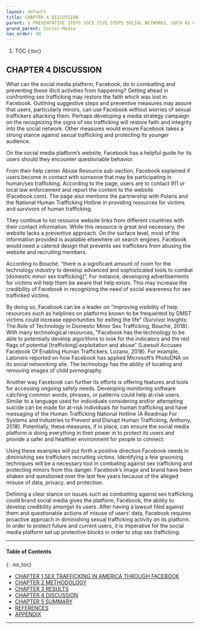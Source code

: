```yaml
---
layout: default
title: CHAPTER 4 DISCUSSION 
parent: § PREVENTATIVE STEPS SOCI TIVE STEPS SOCIAL NETWORKS, SUCH AS WORKS, SUCH AS FACEBOOK, TAKE AGAINST SEX TRAFFICKING  
grand_parent: Social Media 
nav_order: 40 
---
```

<style>
.dont-break-out {
  /* These are technically the same, but use both */
  overflow-wrap: break-word;
  word-wrap: break-word;

     -ms-word-break: break-all;
  /* This is the dangerous one in WebKit, as it breaks things wherever */
  word-break: break-all;
  /* Instead use this non-standard one: */
  word-break: break-word;
}

.youtube-container {
    position: relative;
    width: 100%;
    height: 0;
    padding-bottom: 56.25%;
}
.youtube-video {
    position: absolute;
    top: 0;
    left: 0;
    width: 100%;
    height: 100%;
}

</style>

<div class="dont-break-out" markdown="1">

1. TOC
{:toc}

## CHAPTER 4 DISCUSSION
What can the social media platform, Facebook, do in combatting and preventing these illicit activities from happening? Getting ahead in confronting sex trafficking may restore the faith which was lost in Facebook. Outlining suggestive steps and preventive measures may assure that users, particularly minors, can use Facebook without worries of sexual traffickers attacking them. Perhaps developing a media strategy campaign on the recognizing the signs of sex trafficking will restore faith and integrity into the social network. Other measures would ensure Facebook takes a strong stance against sexual trafficking and protecting its younger audience.

On the social media platform’s website, Facebook has a helpful guide for its users should they encounter questionable behavior. 

From their help center Abuse Resource sub-section, Facebook explained if users become in contact with someone that may be participating in human/sex trafficking. According to the page, users are to contact 911 or local law enforcement and report the content to the website (Facebook.com). The page also mentions the partnership with Polaris and the National Human Trafficking Hotline in providing resources for victims and survivors of human trafficking.

They continue to list resource website links from different countries with their contact information. While this resource is great and necessary, the website lacks a preventive approach. On the surface level, most of the information provided is available elsewhere on search engines. Facebook would need a catered design that prevents sex traffickers from abusing the website and recruiting members.

According to Bouché, “there is a significant amount of room for the technology industry to develop advanced and sophisticated tools to combat [domestic minor sex trafficking]”. For instance, developing advertisements for victims will help them be aware that help exists. This may increase the credibility of Facebook in recognizing the need of social awareness for sex trafficked victims.

By doing so, Facebook can be a leader on “improving visibility of help resources such as helplines on platforms known to be frequented by DMST victims could increase opportunities for exiting the life” (Survivor Insights: The Role of Technology in Domestic Minor Sex Trafficking, Bouché, 2018). With many technological resources, "Facebook has the technology to be able to potentially develop algorithms to look for the indicators and the red flags of potential [trafficking] exploitation and abuse” (Lawsuit Accuses Facebook Of Enabling Human Traffickers, Lozano, 2018). For example, Latonero reported on how Facebook has applied Microsoft’s PhotoDNA on its social networking site. The technology has the ability of locating and removing images of child pornography.

Another way Facebook can further its efforts is offering features and tools for accessing ongoing safety needs. Developing monitoring software catching common words, phrases, or patterns could help at-risk users. Similar to a language used for individuals considering and/or attempting suicide can be made for at-risk individuals for human trafficking and have messaging of the Human Trafficking National Hotline (A Roadmap For Systems and Industries to Prevent and Disrupt Human Trafficking, Anthony, 2018). Potentially, these measures, if in place, can ensure the social media platform is doing everything in their power in to protect its users and provide a safer and healthier environment for people to connect.

Using these examples will put forth a positive direction Facebook needs in diminishing sex traffickers recruiting victims. Identifying a few grooming techniques will be a necessary tool in combating against sex trafficking and protecting minors from this danger. Facebook’s image and brand have been shaken and questioned over the last few years because of the alleged misuse of data, privacy, and protection.

Defining a clear stance on issues such as combatting against sex trafficking could brand social media gives the platform, Facebook, the ability to develop credibility amongst its users. After having a lawsuit filed against them and questionable actions of misuse of users’ data, Facebook requires proactive approach in diminishing sexual trafficking activity on its platform. In order to protect future and current users, it is imperative for the social media platform set up protective blocks in order to stop sex trafficking.

***

#### Table of Contents
{: .no_toc}

<ul><li> <a href="/docs/social-media/preventative-steps-social-networks-such-as-facebook-take-against-sex-trafficking-1/">CHAPTER 1 SEX TRAFFICKING IN AMERICA THROUGH FACEBOOK</a></li><li> <a href="/docs/social-media/preventative-steps-social-networks-such-as-facebook-take-against-sex-trafficking-2/">CHAPTER 2 METHODOLOGY</a></li><li> <a href="/docs/social-media/preventative-steps-social-networks-such-as-facebook-take-against-sex-trafficking-3/">CHAPTER 3 RESULTS</a></li><li> <a href="/docs/social-media/preventative-steps-social-networks-such-as-facebook-take-against-sex-trafficking-4/">CHAPTER 4 DISCUSSION</a></li><li> <a href="/docs/social-media/preventative-steps-social-networks-such-as-facebook-take-against-sex-trafficking-5/">CHAPTER 5 SUMMARY</a></li><li> <a href="/docs/social-media/preventative-steps-social-networks-such-as-facebook-take-against-sex-trafficking-6/">REFERENCES</a></li><li> <a href="/docs/social-media/preventative-steps-social-networks-such-as-facebook-take-against-sex-trafficking-7/">APPENDIX</a></li></ul>

***

</div>

